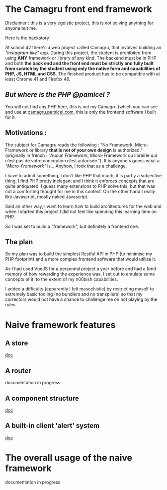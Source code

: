 # The Camagru front end framework

Disclaimer : this is a very egoistic project, this is not solving anything for anyone but me.

Here is the backstory

At school 42 there's a web project called Camagru, that involves building an _"Instagram-like"_ app. During this project, the student is prohibited from using __ANY__ framework or library of any kind. The backend must be in PHP and both __the back end and the front end must be strictly and fully built from scratch by the student using only the native form and capabilities of PHP, JS, HTML and CSS__. The finished product has to be compatible with at least Chrome 41 and Firefox 46.

## _But where is the PHP @pamicel ?_
You will not find any PHP here, this is not my Camagru (which you can see and use at [camagru.pamicel.com](https://camagru.pamicel.com/), this is only the frontend software I built for it.

## Motivations :

The subject for Camagru reads the following : "No Framework, Micro-Framework or library __that is not of your own design__ is authorized." (originally in french : "Aucun Framework, Micro-Framework ou librairie qui n’est pas de votre conception n’est autorisée."). It is anyone's guess what a _"Micro-Framework"_ is... Anyhow, I took that as a challenge.

I have to admit something, I don't like PHP that much, it is partly a subjective thing, I find PHP pretty inelegant and I think it enforces concepts that are quite antiquated. I guess many extensions to PHP solve this, but that was not a comforting thought for me in this context. On the other hand I really like Javascript, mostly naked Javascript.

Said an other way, I want to learn how to build architectures for the web and when I started this project I did not feel like spending this learning time on PHP.

So I was set to build a "framework", but definitely a frontend one.

## The plan

So my plan was to build the simplest Restful API in PHP (to minimise my PHP footprint) and a more complex frontend software that would utilize it.

As I had used VueJS for a personnal project a year before and had a fond memory of how rewarding the experience was, I set out to emulate some concepts of it, to the extent of my n00bish capabilities.

I added a difficulty (apparently I felt masochistic) by restricting myself to extremely basic tooling (no bundlers and no transpilers) so that my correctors would not have a chance to challenge me on not playing by the rules.

# Naive framework features

## A store
[doc](doc_STORE_how-the-store-works.md)

## A router
documentation in progress

## A component structure
[doc](doc_COMPONENTS.md)

## A built-in client 'alert' system
[doc](doc_ALERTS_how-alerts-work.md)


# The overall usage of the naive framework

documentation in progress
